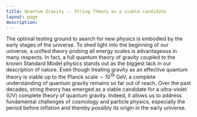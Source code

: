```yaml
---
title: Quantum Gravity -- String Theory as a viable candidate
layout: page
description: 
---
```



The optimal testing ground to search for new physics is embodied by the early stages of the universe. To shed light into the beginning of our universe, a unified theory probing all energy scales is advantageous in many respects. In fact, a full quantum theory of gravity coupled to the known Standard Model physics stands out as the biggest lack in our description of nature. Even though treating gravity as an effective quantum theory is viable up to the Planck scale ∼ 10<sup>19</sup> GeV, a complete understanding of quantum gravity remains so far out of reach. Over the past decades, string theory has emerged as a viable candidate for a ultra-violet (UV) complete theory of quantum gravity. Indeed, it allows us to address fundamental challenges of cosmology and particle physics, especially the period before inflation and thereby possibly its origin in the early universe.



